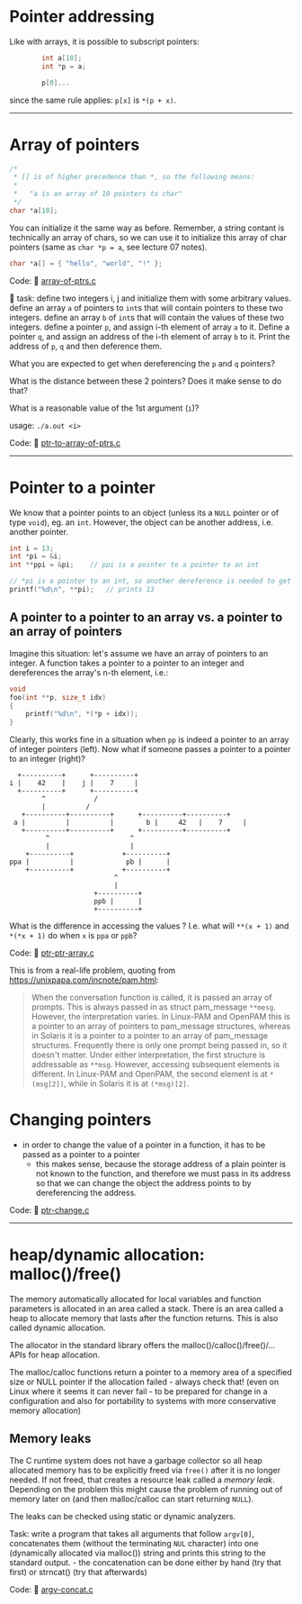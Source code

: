 # Pointer addressing

Like with arrays, it is possible to subscript pointers:

```C
        int a[10];
        int *p = a;

        p[0]...
```

since the same rule applies: `p[x]` is `*(p + x)`.

-------------------------------------------------------------------------------

# Array of pointers

```C
/*
 * [] is of higher precedence than *, so the following means:
 *
 *	 "a is an array of 10 pointers to char"
 */
char *a[10];
```
You can initialize it the same way as before.  Remember, a string contant is
technically an array of chars, so we can use it to initialize this array of char
pointers (same as `char *p = a`, see lecture 07 notes).
```C
char *a[] = { "hello", "world", "!" };
```
Code: :eyes: [array-of-ptrs.c](src/array-of-ptrs.c)

:wrench: task: define two integers i, j and initialize them with some arbitrary
values.  define an array `a` of pointers to `int`s that will contain pointers
to these two integers.  define an array `b` of `int`s that will contain the values
of these two integers.  define a pointer `p`, and assign i-th element of array
`a` to it.  Define a pointer `q`, and assign an address of the i-th element of
array `b` to it.  Print the address of `p`, `q` and then deference them.

What you are expected to get when dereferencing the `p` and `q` pointers?

What is the distance between these 2 pointers?  Does it make sense to do that?

What is a reasonable value of the 1st argument (`i`)?

usage: `./a.out <i>`

Code: :eyes: [ptr-to-array-of-ptrs.c](src/ptr-to-array-of-ptrs.c)

-------------------------------------------------------------------------------

# Pointer to a pointer

We know that a pointer points to an object (unless its a `NULL` pointer or of
type `void`), eg. an `int`.  However, the object can be another address, i.e.
another pointer.

```C
int i = 13;
int *pi = &i;
int **ppi = &pi;	// ppi is a pointer to a pointer to an int

// *pi is a pointer to an int, so another dereference is needed to get the value
printf("%d\n", **pi);	// prints 13
```

## A pointer to a pointer to an array vs. a pointer to an array of pointers

Imagine this situation: let's assume we have an array of pointers to an integer.
A function takes a pointer to a pointer to an integer and dereferences the
array's n-th element, i.e.:

```C
void
foo(int **p, size_t idx)
{
	printf("%d\n", *(*p + idx));
}
```

Clearly, this works fine in a situation when `pp` is indeed a pointer to an
array of integer pointers (left).  Now what if someone passes a pointer to a
pointer to an integer (right)?

	  +----------+      +----------+
	i |    42    |    j |    7     |
	  +----------+      +----------+
	        ^            /
	        |          /
	   +----------+----------+		+----------+----------+
	 a |          |          |	      b |     42   |    7     |
	   +----------+----------+		+----------+----------+
	         ^				      ^
	         |				      |
	    +----------+			+----------+
	ppa |	       |		     pb |	   |
	    +----------+			+----------+
	  					      ^
						      |
						 +----------+
	  				     ppb |	    |
						 +----------+

What is the difference in accessing the values ? I.e. what will `**(x + 1)` and
`*(*x + 1)` do when `x` is `ppa` or `ppb`?

Code: :eyes: [ptr-ptr-array.c](src/ptr-ptr-array.c)

This is from a real-life problem, quoting from https://unixpapa.com/incnote/pam.html:

> When the conversation function is called, it is passed an array of prompts.
> This is always passed in as struct pam_message `**mesg`. However, the
> interpretation varies. In Linux-PAM and OpenPAM this is a pointer to an array
> of pointers to pam_message structures, whereas in Solaris it is a pointer to a
> pointer to an array of pam_message structures. Frequently there is only one
> prompt being passed in, so it doesn't matter. Under either interpretation, the
> first structure is addressable as `**msg`. However, accessing subsequent
> elements is different. In Linux-PAM and OpenPAM, the second element is at
> `*(msg[2])`, while in Solaris it is at `(*msg)[2]`.

# Changing pointers

  - in order to change the value of a pointer in a function, it has to be
    passed as a pointer to a pointer
    - this makes sense, because the storage address of a plain pointer is not
      known to the function, and therefore we must pass in its address so that
      we can change the object the address points to by dereferencing the
      address.

Code: :eyes: [ptr-change.c](src/ptr-change.c)

-------------------------------------------------------------------------------

# heap/dynamic allocation: malloc()/free()

The memory automatically allocated for local variables and function parameters
is allocated in an area called a stack. There is an area called a heap to
allocate memory that lasts after the function returns. This is also called
dynamic allocation.

The allocator in the standard library offers the malloc()/calloc()/free()/...
APIs for heap allocation.

The malloc/calloc functions return a pointer to a memory area of a specified
size or NULL pointer if the allocation failed - always check that!  (even on
Linux where it seems it can never fail - to be prepared for change in a
configuration and also for portability to systems with more conservative memory
allocation)

## Memory leaks

The C runtime system does not have a garbage collector so all heap allocated
memory has to be explicitly freed via `free()` after it is no longer needed.  If
not freed, that creates a resource leak called a *memory leak*. Depending on the
problem this might cause the problem of running out of memory later on (and then
malloc/calloc can start returning `NULL`).

The leaks can be checked using static or dynamic analyzers.

Task: write a program that takes all arguments that follow `argv[0]`,
concatenates them (without the terminating `NUL` character) into one
(dynamically allocated via malloc()) string and prints this string to the
standard output.
      - the concatenation can be done either by hand (try that first) or
	strncat() (try that afterwards)

Code: :eyes: [argv-concat.c](src/argv-concat.c)
